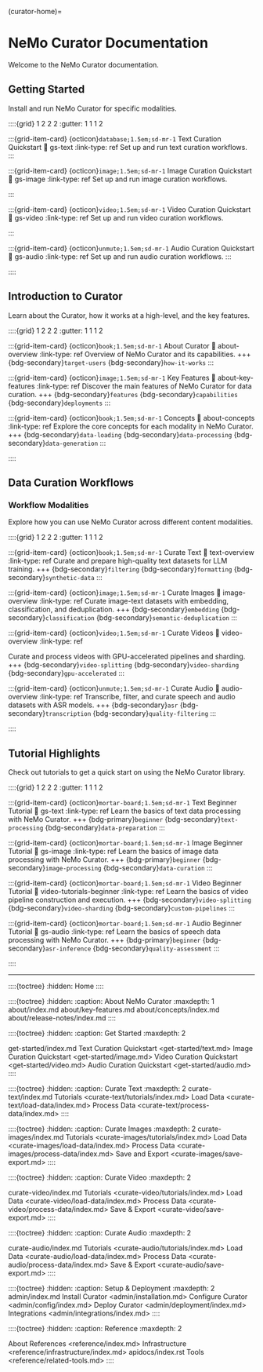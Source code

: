 (curator-home)=

# NeMo Curator Documentation

Welcome to the NeMo Curator documentation.

## Getting Started

Install and run NeMo Curator for specific modalities.

::::{grid} 1 2 2 2
:gutter: 1 1 1 2

:::{grid-item-card} {octicon}`database;1.5em;sd-mr-1` Text Curation Quickstart
:link: gs-text
:link-type: ref
Set up and run text curation workflows.
:::

:::{grid-item-card} {octicon}`image;1.5em;sd-mr-1` Image Curation Quickstart
:link: gs-image
:link-type: ref
Set up and run image curation workflows.

:::

:::{grid-item-card} {octicon}`video;1.5em;sd-mr-1` Video Curation Quickstart
:link: gs-video
:link-type: ref
Set up and run video curation workflows.

:::

:::{grid-item-card} {octicon}`unmute;1.5em;sd-mr-1` Audio Curation Quickstart
:link: gs-audio
:link-type: ref
Set up and run audio curation workflows.
:::

::::

## Introduction to Curator

Learn about the Curator, how it works at a high-level, and the key features.

::::{grid} 1 2 2 2
:gutter: 1 1 1 2

:::{grid-item-card} {octicon}`book;1.5em;sd-mr-1` About Curator
:link: about-overview
:link-type: ref
Overview of NeMo Curator and its capabilities.
+++
{bdg-secondary}`target-users` {bdg-secondary}`how-it-works`
:::

:::{grid-item-card} {octicon}`image;1.5em;sd-mr-1` Key Features
:link: about-key-features
:link-type: ref
Discover the main features of NeMo Curator for data curation.
+++
{bdg-secondary}`features` {bdg-secondary}`capabilities` {bdg-secondary}`deployments`
:::

:::{grid-item-card} {octicon}`book;1.5em;sd-mr-1` Concepts
:link: about-concepts
:link-type: ref
Explore the core concepts for each modality in NeMo Curator.
+++
{bdg-secondary}`data-loading` {bdg-secondary}`data-processing` {bdg-secondary}`data-generation`
:::

::::

## Data Curation Workflows

### Workflow Modalities

Explore how you can use NeMo Curator across different content modalities.

::::{grid} 1 2 2 2
:gutter: 1 1 1 2

:::{grid-item-card} {octicon}`book;1.5em;sd-mr-1` Curate Text
:link: text-overview
:link-type: ref
Curate and prepare high-quality text datasets for LLM training.
+++
{bdg-secondary}`filtering` {bdg-secondary}`formatting` {bdg-secondary}`synthetic-data`
:::

:::{grid-item-card} {octicon}`image;1.5em;sd-mr-1` Curate Images
:link: image-overview
:link-type: ref
Curate image-text datasets with embedding, classification, and deduplication.
+++
{bdg-secondary}`embedding` {bdg-secondary}`classification` {bdg-secondary}`semantic-deduplication`
:::

:::{grid-item-card} {octicon}`video;1.5em;sd-mr-1` Curate Videos
:link: video-overview
:link-type: ref

Curate and process videos with GPU-accelerated pipelines and sharding.
+++
{bdg-secondary}`video-splitting` {bdg-secondary}`video-sharding` {bdg-secondary}`gpu-accelerated`
:::

:::{grid-item-card} {octicon}`unmute;1.5em;sd-mr-1` Curate Audio
:link: audio-overview
:link-type: ref
Transcribe, filter, and curate speech and audio datasets with ASR models.
+++
{bdg-secondary}`asr` {bdg-secondary}`transcription` {bdg-secondary}`quality-filtering`
:::

::::

## Tutorial Highlights

Check out tutorials to get a quick start on using the NeMo Curator library.

::::{grid} 1 2 2 2
:gutter: 1 1 1 2

:::{grid-item-card} {octicon}`mortar-board;1.5em;sd-mr-1` Text Beginner Tutorial
:link: gs-text
:link-type: ref
Learn the basics of text data processing with NeMo Curator.
+++
{bdg-primary}`beginner`
{bdg-secondary}`text-processing`
{bdg-secondary}`data-preparation`
:::

:::{grid-item-card} {octicon}`mortar-board;1.5em;sd-mr-1` Image Beginner Tutorial
:link: gs-image
:link-type: ref
Learn the basics of image data processing with NeMo Curator.
+++
{bdg-primary}`beginner`
{bdg-secondary}`image-processing`
{bdg-secondary}`data-curation`
:::

:::{grid-item-card} {octicon}`mortar-board;1.5em;sd-mr-1` Video Beginner Tutorial
:link: video-tutorials-beginner
:link-type: ref
Learn the basics of video pipeline construction and execution.
+++
{bdg-secondary}`video-splitting`
{bdg-secondary}`video-sharding`
{bdg-secondary}`custom-pipelines`
:::

:::{grid-item-card} {octicon}`mortar-board;1.5em;sd-mr-1` Audio Beginner Tutorial
:link: gs-audio
:link-type: ref
Learn the basics of speech data processing with NeMo Curator.
+++
{bdg-primary}`beginner`
{bdg-secondary}`asr-inference`
{bdg-secondary}`quality-assessment`
:::

::::

---

::::{toctree}
:hidden:
Home <self>
::::

::::{toctree}
:hidden:
:caption: About NeMo Curator
:maxdepth: 1
about/index.md
about/key-features.md
about/concepts/index.md
about/release-notes/index.md
::::

::::{toctree}
:hidden:
:caption: Get Started
:maxdepth: 2

get-started/index.md
Text Curation Quickstart <get-started/text.md>
Image Curation Quickstart <get-started/image.md>
Video Curation Quickstart <get-started/video.md>
Audio Curation Quickstart <get-started/audio.md>
::::

::::{toctree}
:hidden:
:caption: Curate Text
:maxdepth: 2
curate-text/index.md
Tutorials <curate-text/tutorials/index.md>
Load Data <curate-text/load-data/index.md>
Process Data <curate-text/process-data/index.md>
::::

::::{toctree}
:hidden:
:caption: Curate Images
:maxdepth: 2
curate-images/index.md
Tutorials <curate-images/tutorials/index.md>
Load Data <curate-images/load-data/index.md>
Process Data <curate-images/process-data/index.md>
Save and Export <curate-images/save-export.md>
::::

::::{toctree}
:hidden:
:caption: Curate Video
:maxdepth: 2

curate-video/index.md
Tutorials <curate-video/tutorials/index.md>
Load Data <curate-video/load-data/index.md>
Process Data <curate-video/process-data/index.md>
Save & Export <curate-video/save-export.md>
::::

::::{toctree}
:hidden:
:caption: Curate Audio
:maxdepth: 2

curate-audio/index.md
Tutorials <curate-audio/tutorials/index.md>
Load Data <curate-audio/load-data/index.md>
Process Data <curate-audio/process-data/index.md>
Save & Export <curate-audio/save-export.md>
::::

::::{toctree}
:hidden:
:caption: Setup & Deployment
:maxdepth: 2
admin/index.md
Install Curator <admin/installation.md>
Configure Curator <admin/config/index.md>
Deploy Curator <admin/deployment/index.md>
Integrations <admin/integrations/index.md>
::::

::::{toctree}
:hidden:
:caption: Reference
:maxdepth: 2

About References <reference/index.md>
Infrastructure <reference/infrastructure/index.md>
apidocs/index.rst
Tools <reference/related-tools.md>
::::
